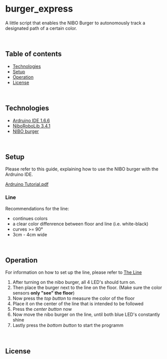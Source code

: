 # burger_express
A little script that enables the NIBO Burger to autonomously track a designated path of a certain color.

<br>

## Table of contents
* [Technologies](#technologies)
* [Setup](#setup)
* [Operation](#operation)
* [License](#license)

<br>

## Technologies

* [Ardruino IDE 1.6.6](https://www.arduino.cc/en/software/OldSoftwareReleases)
* [NiboRoboLib 3.4.1](https://www.roboter.cc/index.php?view=article&id=28&option=com_content&Itemid=1)
* [NIBO burger](http://www.nicai-systems.com/en/nibo-burger)

<br>

## Setup

Please refer to this guide, explaining how to use the NIBO burger with
the Ardruino IDE.

[Ardruino Tutorial.pdf](http://download.nicai-systems.com/nibo/Tutorial_Arduino_NIBOburger_eng_20151205.pdf)

### Line

Recommendations for the line:

- continues colors
- a clear color diffenrence between floor and line (i.e. white-black)
- curves >= 90°
- 3cm - 4cm wide

<br>

## Operation

For information on how to set up the line, please refer to [The Line](#line)

1. After turning on the nibo burger, all 4 LED's should turn on.
2. Then place the burger next to the line on the floor. (Make sure the color sensors **only "see" the floor**)
3. Now press the *top button* to measure the color of the floor
4. Place it on the center of the line that is intended to be followed
5. Press the *center button* now
6. Now move the nibo burger on the line, until both blue LED's constantly shine
7. Lastly press the *bottom button* to start the programm

<br>

## License

